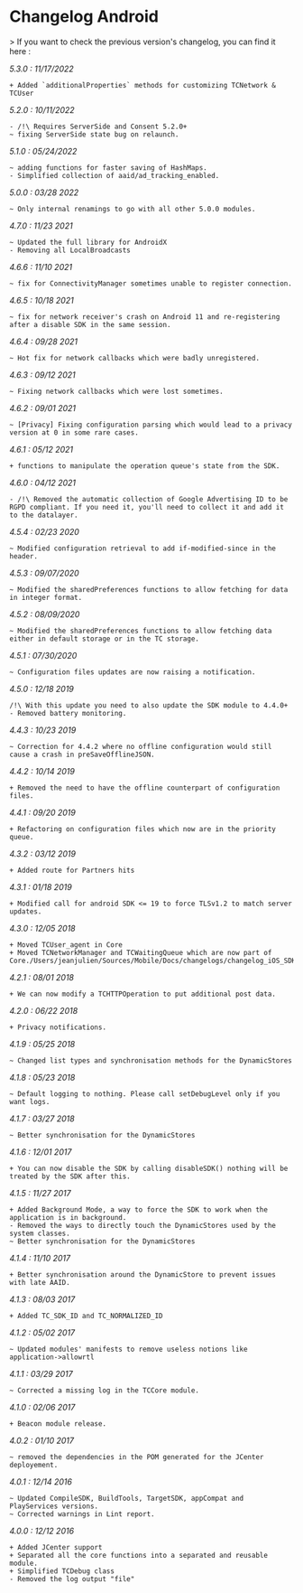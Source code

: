 Changelog Android
=================

<div class="warning"></div>
> If you want to check the previous version's changelog, you can find it here :

*5.3.0 : 11/17/2022*

	+ Added `additionalProperties` methods for customizing TCNetwork & TCUser

*5.2.0 : 10/11/2022*

	- /!\ Requires ServerSide and Consent 5.2.0+
	~ fixing ServerSide state bug on relaunch.

*5.1.0 : 05/24/2022*

	~ adding functions for faster saving of HashMaps.
	- Simplified collection of aaid/ad_tracking_enabled.

*5.0.0 : 03/28 2022*

	~ Only internal renamings to go with all other 5.0.0 modules.

*4.7.0 : 11/23 2021*

	~ Updated the full library for AndroidX
	- Removing all LocalBroadcasts

*4.6.6 : 11/10 2021*

	~ fix for ConnectivityManager sometimes unable to register connection.

*4.6.5 : 10/18 2021*

	~ fix for network receiver's crash on Android 11 and re-registering after a disable SDK in the same session.

*4.6.4 : 09/28 2021*

	~ Hot fix for network callbacks which were badly unregistered.

*4.6.3 : 09/12 2021*

	~ Fixing network callbacks which were lost sometimes.

*4.6.2 : 09/01 2021*

	~ [Privacy] Fixing configuration parsing which would lead to a privacy version at 0 in some rare cases.

*4.6.1 : 05/12 2021*

	+ functions to manipulate the operation queue's state from the SDK.

*4.6.0 : 04/12 2021*

	- /!\ Removed the automatic collection of Google Advertising ID to be RGPD compliant. If you need it, you'll need to collect it and add it to the datalayer.

*4.5.4 : 02/23 2020*

	~ Modified configuration retrieval to add if-modified-since in the header.

*4.5.3 : 09/07/2020*

    ~ Modified the sharedPreferences functions to allow fetching for data in integer format.

*4.5.2 : 08/09/2020*

	~ Modified the sharedPreferences functions to allow fetching data either in default storage or in the TC storage.

*4.5.1 : 07/30/2020*

	~ Configuration files updates are now raising a notification.

*4.5.0 : 12/18 2019*

	/!\ With this update you need to also update the SDK module to 4.4.0+
	- Removed battery monitoring.

*4.4.3 : 10/23 2019*

	~ Correction for 4.4.2 where no offline configuration would still cause a crash in preSaveOfflineJSON.

*4.4.2 : 10/14 2019*

	+ Removed the need to have the offline counterpart of configuration files.

*4.4.1 : 09/20 2019*

    + Refactoring on configuration files which now are in the priority queue.

*4.3.2 : 03/12 2019*

    + Added route for Partners hits

*4.3.1 : 01/18 2019*

    + Modified call for android SDK <= 19 to force TLSv1.2 to match server updates.

*4.3.0 : 12/05 2018*

	+ Moved TCUser_agent in Core
	+ Moved TCNetworkManager and TCWaitingQueue which are now part of Core./Users/jeanjulien/Sources/Mobile/Docs/changelogs/changelog_iOS_SDK.md

*4.2.1 : 08/01 2018*

	+ We can now modify a TCHTTPOperation to put additional post data.

*4.2.0 : 06/22 2018*

	+ Privacy notifications.

*4.1.9 : 05/25 2018*

    ~ Changed list types and synchronisation methods for the DynamicStores

*4.1.8 : 05/23 2018*

    ~ Default logging to nothing. Please call setDebugLevel only if you want logs.

*4.1.7 : 03/27 2018*

	~ Better synchronisation for the DynamicStores

*4.1.6 : 12/01 2017*

	+ You can now disable the SDK by calling disableSDK() nothing will be treated by the SDK after this.

*4.1.5 : 11/27 2017*

	+ Added Background Mode, a way to force the SDK to work when the application is in background.
	- Removed the ways to directly touch the DynamicStores used by the system classes.
	~ Better synchronisation for the DynamicStores

*4.1.4 : 11/10 2017*

	+ Better synchronisation around the DynamicStore to prevent issues with late AAID.

*4.1.3 : 08/03 2017*

	+ Added TC_SDK_ID and TC_NORMALIZED_ID

*4.1.2 : 05/02 2017*

	~ Updated modules' manifests to remove useless notions like application->allowrtl

*4.1.1 : 03/29 2017*

	~ Corrected a missing log in the TCCore module.

*4.1.0 : 02/06 2017*

	+ Beacon module release.

*4.0.2 : 01/10 2017*

	~ removed the dependencies in the POM generated for the JCenter deployement.

*4.0.1 : 12/14 2016*

	~ Updated CompileSDK, BuildTools, TargetSDK, appCompat and PlayServices versions.
	~ Corrected warnings in Lint report.

*4.0.0 : 12/12 2016*

	+ Added JCenter support
    + Separated all the core functions into a separated and reusable module.
    + Simplified TCDebug class
    - Removed the log output "file"
